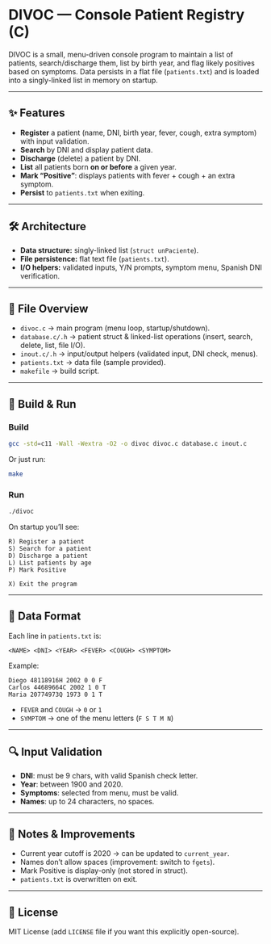 # DIVOC — Console Patient Registry (C)

DIVOC is a small, menu-driven console program to maintain a list of patients, search/discharge them, list by birth year, and flag likely positives based on symptoms. Data persists in a flat file (`patients.txt`) and is loaded into a singly-linked list in memory on startup.

---

## ✨ Features

- **Register** a patient (name, DNI, birth year, fever, cough, extra symptom) with input validation.
- **Search** by DNI and display patient data.
- **Discharge** (delete) a patient by DNI.
- **List** all patients born **on or before** a given year.
- **Mark “Positive”**: displays patients with fever + cough + an extra symptom.
- **Persist** to `patients.txt` when exiting.

---

## 🛠️ Architecture

- **Data structure:** singly-linked list (`struct unPaciente`).
- **File persistence:** flat text file (`patients.txt`).
- **I/O helpers:** validated inputs, Y/N prompts, symptom menu, Spanish DNI verification.

---

## 📂 File Overview

- `divoc.c` → main program (menu loop, startup/shutdown).
- `database.c/.h` → patient struct & linked-list operations (insert, search, delete, list, file I/O).
- `inout.c/.h` → input/output helpers (validated input, DNI check, menus).
- `patients.txt` → data file (sample provided).
- `makefile` → build script.

---

## 🚀 Build & Run

### Build
```bash
gcc -std=c11 -Wall -Wextra -O2 -o divoc divoc.c database.c inout.c
```

Or just run:
```bash
make
```

### Run
```bash
./divoc
```

On startup you’ll see:

```
R) Register a patient
S) Search for a patient
D) Discharge a patient
L) List patients by age
P) Mark Positive

X) Exit the program
```

---

## 📄 Data Format

Each line in `patients.txt` is:

```
<NAME> <DNI> <YEAR> <FEVER> <COUGH> <SYMPTOM>
```

Example:

```
Diego 48118916H 2002 0 0 F
Carlos 44689664C 2002 1 0 T
Maria 20774973Q 1973 0 1 T
```

- `FEVER` and `COUGH` → `0` or `1`
- `SYMPTOM` → one of the menu letters (`F S T M N`)

---

## 🔍 Input Validation

- **DNI**: must be 9 chars, with valid Spanish check letter.
- **Year**: between 1900 and 2020.
- **Symptoms**: selected from menu, must be valid.
- **Names**: up to 24 characters, no spaces.

---

## 🧪 Notes & Improvements

- Current year cutoff is 2020 → can be updated to `current_year`.
- Names don’t allow spaces (improvement: switch to `fgets`).
- Mark Positive is display-only (not stored in struct).
- `patients.txt` is overwritten on exit.

---

## 📜 License

MIT License (add `LICENSE` file if you want this explicitly open-source).
